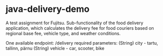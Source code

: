 # java-delivery-demo

A test assignment for Fujitsu. Sub-functionality of the food delivery application, which
calculates the delivery fee for food couriers based on regional base fee, vehicle type, and weather
conditions.

One available endpoint:
/delivery
required parameters:
(String) city - tartu, tallinn, pärnu
(String) vehicle - car, scooter, bike

